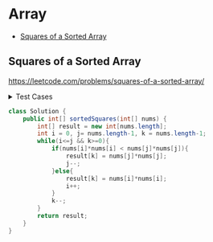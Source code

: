 # Array

+ [Squares of a Sorted Array](#squares-of-a-sorted-array)
<!---->

## Squares of a Sorted Array

https://leetcode.com/problems/squares-of-a-sorted-array/

<details>
    <summary> Test Cases </summary>

``` java
import org.junit.jupiter.api.BeforeEach;
import org.junit.jupiter.api.Test;

import static org.junit.jupiter.api.Assertions.*;


class LeetcodeSolutionTest {
    private LeetcodeSolution solution;

    @BeforeEach
    void setSolution() {
        solution = new LeetcodeSolution();
    }


    @Test
    void testSortedSquares() {
        int[] arr = new int[]{-3, 2, 1};
        int[] expect = new int[]{1, 4, 9};
        assertArrayEquals(expect, solution.sortedSquares(arr));
    }

    @Test
    void testNotEquals() {
        int[] arr = new int[]{3, 1, 1};
        int[] expect = new int[]{1, 1, 1};
        assertNotEquals(expect, solution.sortedSquares(arr));
    }
}
``` 
</details>

```java
class Solution {
    public int[] sortedSquares(int[] nums) {
        int[] result = new int[nums.length];
        int i = 0, j= nums.length-1, k = nums.length-1;
        while(i<=j && k>=0){
            if(nums[i]*nums[i] < nums[j]*nums[j]){
                result[k] = nums[j]*nums[j];
                j--;
            }else{
                result[k] = nums[i]*nums[i];
                i++;
            }
            k--;
        }
        return result;
    }
}
```
